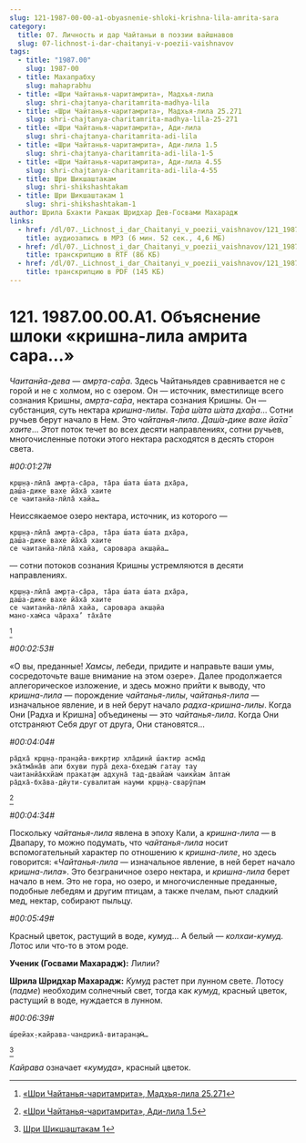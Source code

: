 ```yaml
---
slug: 121-1987-00-00-a1-obyasnenie-shloki-krishna-lila-amrita-sara
category:
  title: 07. Личность и дар Чайтаньи в поэзии вайшнавов
  slug: 07-lichnost-i-dar-chaitanyi-v-poezii-vaishnavov
tags:
  - title: "1987.00"
    slug: 1987-00
  - title: Махапрабху
    slug: mahaprabhu
  - title: «Шри Чайтанья-чаритамрита», Мадхья-лила
    slug: shri-chajtanya-charitamrita-madhya-lila
  - title: «Шри Чайтанья-чаритамрита», Мадхья-лила 25.271
    slug: shri-chajtanya-charitamrita-madhya-lila-25-271
  - title: «Шри Чайтанья-чаритамрита», Ади-лила
    slug: shri-chajtanya-charitamrita-adi-lila
  - title: «Шри Чайтанья-чаритамрита», Ади-лила 1.5
    slug: shri-chajtanya-charitamrita-adi-lila-1-5
  - title: «Шри Чайтанья-чаритамрита», Ади-лила 4.55
    slug: shri-chajtanya-charitamrita-adi-lila-4-55
  - title: Шри Шикшаштакам
    slug: shri-shikshashtakam
  - title: Шри Шикшаштакам 1
    slug: shri-shikshashtakam-1
author: Шрила Бхакти Ракшак Шридхар Дев-Госвами Махарадж
links:
  - href: /dl/07._Lichnost_i_dar_Chaitanyi_v_poezii_vaishnavov/121_1987.00.00.A1_SridharMj_Obyasneniye_shloki_krishna-lila_amrita_sara.mp3
    title: аудиозапись в MP3 (6 мин. 52 сек., 4,6 МБ)
  - href: /dl/07._Lichnost_i_dar_Chaitanyi_v_poezii_vaishnavov/121_1987.00.00.A1_SridharMj_Obyasneniye_shloki_krishna-lila_amrita_sara.rtf
    title: транскрипцию в RTF (86 КБ)
  - href: /dl/07._Lichnost_i_dar_Chaitanyi_v_poezii_vaishnavov/121_1987.00.00.A1_SridharMj_Obyasneniye_shloki_krishna-lila_amrita_sara.pdf
    title: транскрипцию в PDF (145 КБ)
---
```


# 121. 1987.00.00.A1. Объяснение шлоки «кришна-лила амрита сара…»

*Чаитанйа-дева — амр̣та-са̄ра*. Здесь Чайтаньядев сравнивается не с горой и не с холмом, но с озером. Он — источник, вместилище всего сознания Кришны, *амр̣та-са̄ра*, нектара сознания Кришны. Он — субстанция, суть нектара *кришна-лилы*. *Та̄ра ш́ата ш́ата дха̄ра*… Сотни ручьев берут начало в Нем. Это *чайтанья-лила*. *Даш́а-дике вахе йа̄ха̄ хаите*… Этот поток течет во всех десяти направлениях, сотни ручьев, многочисленные потоки этого нектара расходятся в десять сторон света.

*#00:01:27#*

    кр̣ш̣н̣а-лӣла̄ амр̣та-са̄ра, та̄ра ш́ата ш́ата дха̄ра,
    даш́а-дике вахе йа̄ха̄ хаите
    се чаитанйа-лӣла̄ хайа…

Неиссякаемое озеро нектара, источник, из которого —

    кр̣ш̣н̣а-лӣла̄ амр̣та-са̄ра, та̄ра ш́ата ш́ата дха̄ра,
    даш́а-дике вахе йа̄ха̄ хаите
    се чаитанйа-лӣла̄ хайа, саровара акш̣айа…

— сотни потоков сознания Кришны устремляются в десяти направлениях.

    кр̣ш̣н̣а-лӣла̄ амр̣та-са̄ра, та̄ра ш́ата ш́ата дха̄ра,
    даш́а-дике вахе йа̄ха̄ хаите
    се чаитанйа-лӣла̄ хайа, саровара акш̣айа
    мано-хам̇са ча̄раха’ та̄ха̄те
[^_ftn1]

*#00:02:53#*

«О вы, преданные! *Хамсы*, лебеди, придите и направьте ваши умы, сосредоточьте ваше внимание на этом озере». Далее продолжается аллегорическое изложение, и здесь можно прийти к выводу, что *кришна-лила* — порождение *чайтанья-лилы*, *чайтанья-лила* — изначальное явление, и в ней берут начало *радха-кришна-лилы*. Когда Они [Радха и Кришна] объединены — это *чайтанья-лила*. Когда Они отстраняют Себя друг от друга, Они становятся…

*#00:04:04#*

    ра̄дха̄ кр̣ш̣н̣а-пран̣айа-викр̣тир хла̄динӣ ш́актир асма̄д
    эка̄тма̄на̄в апи бхуви пура̄ деха-бхедам̇ гатау тау
    чаитанйа̄кхйам̇ пракат̣ам адхуна̄ тад-двайам̇ чаикйам а̄птам̇
    ра̄дха̄-бха̄ва-дйути-сувалитам̇ науми кр̣ш̣н̣а-сварӯпам
[^_ftn2]

*#00:04:34#*

Поскольку *чайтанья-лила* явлена в эпоху Кали, а *кришна-лила* — в Двапару, то можно подумать, что *чайтанья-лила* носит вспомогательный характер по отношению к *кришна-лиле*, но здесь говорится: «*Чайтанья-лила* — изначальное явление, в ней берет начало *кришна-лила*». Это безграничное озеро нектара, и *кришна-лила* берет начало в нем. Это не гора, но озеро, и многочисленные преданные, подобные лебедям и другим птицам, а также пчелам, пьют сладкий мед, нектар, собирают пыльцу.

*#00:05:49#*

Красный цветок, растущий в воде, *кумуд*… А белый — *колхаи-кумуд*. Лотос или что-то в этом роде.

**Ученик (Госвами Махарадж):** Лилии?

**Шрила Шридхар Махарадж:** *Кумуд* растет при лунном свете. Лотосу (*падме*) необходим солнечный свет, тогда как *кумуд*, красный цветок, растущий в воде, нуждается в лунном.

*#00:06:39#*

    ш́рейах̣-кайрава-чандрика̄-витаран̣ам̇…
[^_ftn3]

*Кайрава* означает «*кумуда*», красный цветок.



[^_ftn1]: [«Шри Чайтанья-чаритамрита», Мадхья-лила 25.271](../notes/shri-chajtanya-charitamrita-madhya-lila/shri-chajtanya-charitamrita-madhya-lila-25-271.md)

[^_ftn2]: [«Шри Чайтанья-чаритамрита», Ади-лила 1.5](../notes/shri-chajtanya-charitamrita-adi-lila/shri-chajtanya-charitamrita-adi-lila-1-5.md)

[^_ftn3]: [Шри Шикшаштакам 1](../notes/shri-shikshashtakam/shri-shikshashtakam-1.md)
